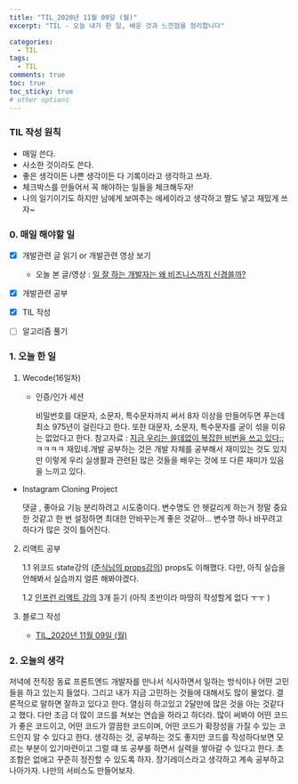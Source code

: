 ```yaml
---
title: "TIL_2020년 11월 09일 (월)"
excerpt: "TIL - 오늘 내가 한 일, 배운 것과 느낀점을 정리합니다"

categories:
  - TIL
tags:
  - TIL
comments: true
toc: true
toc_sticky: true
# other options
---
```


### TIL 작성 원칙

- 매일 쓴다.
- 사소한 것이라도 쓴다.
- 좋은 생각이든 나쁜 생각이든 다 기록이라고 생각하고 쓰자.
- 체크박스를 만들어서 꼭 해야하는 일들을 체크해두자!
- 나의 일기이기도 하지만 남에게 보여주는 에세이라고 생각하고 짤도 넣고 재밌게 쓰자~

### 0. 매일 해야할 일

- [x] 개발관련 글 읽기 or 개발관련 영상 보기
  
  - 오늘 본 글/영상 : [일 잘 하는 개발자는 왜 비즈니스까지 신경쓸까?](https://evan-moon.github.io/2020/10/24/buisiness-with-programming/)
  
- [x] 개발관련 공부

- [x] TIL 작성

- [ ] 알고리즘 풀기

### 1. 오늘 한 일

1. Wecode(16일차)

   - 인증/인가 세션
   
     비밀번호를 대문자, 소문자, 특수문자까지 써서 8자 이상을 만들어두면 푸는데 최소 975년이 걸린다고 한다. 또한 대문자, 소문자, 특수문자를 굳이 섞을 이유는 없었다고 한다. 참고자료 : [지금 우리는 쓸데없이 복잡한 비번을 쓰고 있다;;](https://1boon.daum.net/subusunews/5dfc8da923b9d7597983bced) ㅋㅋㅋㅋ 재밌네.개발 공부하는 것은 개발 자체를 공부해서 재미있는 것도 있지만 이렇게 우리 실생활과 관련된 많은 것들을 배우는 것에 또 다른 재미가 있음을 느끼고 있다.
   
- Instagram Cloning Project
  
     댓글 , 좋아요 기능 분리하려고 시도중이다. 변수명도 안 헷갈리게 하는거 정말 중요한 것같고 한 번 설정하면 최대한 안바꾸는게 좋은 것같아... 변수명 하나 바꾸려고 하다가 많은 것이 틀어진다. 

2. 리액트 공부

   1.1 위코드 state강의 ([준식님의 props강의](https://vimeo.com/455432019))
   props도 이해했다. 다만, 아직 실습을 안해봐서 실습까지 얼른 해봐야겠다.

   1.2 [인프런 리액트 강의](https://www.inflearn.com/course/%EC%8B%A4%EC%A0%84-%EB%A6%AC%EC%95%A1%ED%8A%B8-%ED%94%84%EB%A1%9C%EA%B7%B8%EB%9E%98%EB%B0%8D) 3개 듣기 (아직 초반이라 마땅히 작성할게 없다 ㅜㅜ )

   

3. 블로그 작성

   - [TIL_2020년 11월 09일 (월)](https://hocheoljang.github.io/til/TIL-20201109/)



### 2. 오늘의 생각

저녁에 전직장 동료 프론트엔드 개발자를 만나서 식사하면서 일하는 방식이나 어떤 고민들을 하고 있는지 들었다. 그리고 내가 지금 고민하는 것들에 대해서도 많이 물었다. 결론적으로 말하면 잘하고 있다고 한다. 열심히 하고있고 2달만에 많은 것을 아는 것같다고 했다. 다만 조금 더 많이 코드를 쳐보는 연습을 하라고 하더라. 많이 써봐야 어떤 코드가 좋은 코드이고, 어떤 코드가 깔끔한 코드이며, 어떤 코드가 확장성을 가질 수 있는 코드인지 알 수 있다고 한다. 생각하는 것, 공부하는 것도 좋지만 코드를 작성하다보면 모르는 부분이 있기마련이고 그럴 떄 또 공부를 하면서 실력을 쌓아갈 수 있다고 한다. 초조함은 없애고 꾸준히 정진할 수 있도록 하자. 장기레이스라고 생각하고 계속 공부하고 나아가자. 나만의 서비스도 만들어보자. 

